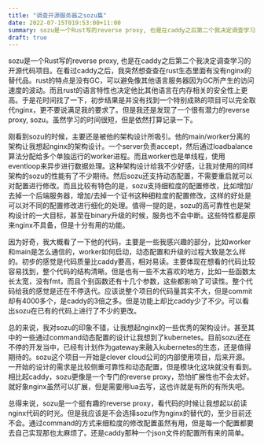 ```yaml
---
title: "调查开源服务器之sozu篇"
date: 2022-07-15T019:53:00+11:00
summary: sozu是一个Rust写的reverse proxy, 也是在caddy之后第二个我决定调查学习的开源代码项目。在看过caddy之后，我突然想查查在rust生态里面有没有nginx的替代品。rust的特点是没有GC，可以避免像其他语言服务器因为GC所产生的访问速度的波动。而且rust的语言特性也决定他比其他语言在内存相关的安全性上更高。于是花时间找了一下，初步结果是并没有找到一个特别成熟的项目可以完全取代nginx，更不要说满足我的要求了。但是我还是发现了一个很有潜力的reverse proxy, sozu。虽然学习的时间很短，但是依然打算记录一下。
draft: true
---
```


sozu是一个Rust写的reverse proxy, 也是在caddy之后第二个我决定调查学习的开源代码项目。在看过caddy之后，我突然想查查在rust生态里面有没有nginx的替代品。rust的特点是没有GC，可以避免像其他语言服务器因为GC所产生的访问速度的波动。而且rust的语言特性也决定他比其他语言在内存相关的安全性上更高。于是花时间找了一下，初步结果是并没有找到一个特别成熟的项目可以完全取代nginx，更不要说满足我的要求了。但是我还是发现了一个很有潜力的reverse proxy, sozu。虽然学习的时间很短，但是依然打算记录一下。

刚看到sozu的时候，主要还是被他的架构设计所吸引。他的main/worker分离的架构让我想起nginx的架构设计。一个server负责accept，然后通过loadbalance算法分配给多个单独运行的worker进程。而且worker也是单线程，使用eventloop来异步进行数据处理。这种架构设计给我不少好感，让我对使用的同样架构的sozu的性能有了不少期待。然后sozu还支持动态配置，不需要重启就可以对配置进行修改。而且比较有特色的是，sozu支持细粒度的配置修改，比如增加/去掉一个后端服务器，增加/去掉一个证书这种细粒度的配置修改，这样的好处是可以对不同的配置修改进行细化的处理。值得一提的是，sozu的高可靠性也是架构设计的一大目标，甚至在binary升级的时候，服务也不会中断。这些特性都是原来nginx不具备，但是十分有用的功能。

因为好奇，我大概看了一下他的代码，主要是一些我感兴趣的部分，比如worker和main是怎么通信的，worker如何启动，动态配置和升级的过程大致是怎么样的。初步的感觉是代码质量比caddy要高，相对易读。主要体现在想看的代码比较容易找到，整个代码的结构清晰。但是也有一些不太喜欢的地方，比如一些函数太长太宽，没有fmt，而且个别函数还有十几个参数，这些都影响了可读性。整个代码给我的感觉是还在不停迭代。应该说整个项目的代码量其实不大，但是commit却有4000多个，是caddy的3倍之多。但是功能上却比caddy少了不少。可以看出sozu在已有的代码上进行了不少的更改。

总的来说，我对sozu的印象不错，让我想起nginx的一些优秀的架构设计。甚至其中的一些通过command动态配置的设计让我想到了kubernetes。目前sozu还在不停的开发当中，已经有计划作为gateway来融入kubernetes的生态，还是值得期待的。sozu这个项目一开始是clever cloud公司的内部使用项目，后来开源。一开始的设计的需求是比较侧重可靠性和动态配置，但是模块化这块就没有看到。相比起caddy，sozu更像是一个专门的reverse proxy，恐怕扩展性也不会太好。就好象nginx虽然可以扩展，但是需要用lua去写，这也许就是有所的有所失吧。

总得来说，sozu是一个挺有趣的reverse proxy，看代码的时候让我想起以前读nginx代码的时光。但是我应该是不会选择sozu作为nginx的替代的，至少目前还不会。通过command的方式来细粒度的修改配置虽然有用，但是每一个配置都要去自己实现那也太麻烦了。还是caddy那种一个json文件的配置所有来的简单。